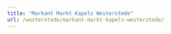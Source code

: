 ```yaml
---
title: "Markant Markt Kapels Westerstede"
url: /westerstede/markant-markt-kapels-westerstede/
---
```

